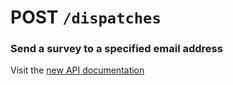# POST `/dispatches`

### Send a survey to a specified email address

Visit the [new API documentation](https://diduenjoy.github.io/docs/#post-code-dispatches-code)
